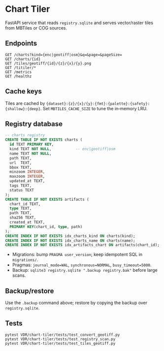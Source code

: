 # Chart Tiler

FastAPI service that reads `registry.sqlite` and serves vector/raster tiles from MBTiles or COG sources.

## Endpoints
```
GET /charts?kind={enc|geotiff|osm}&q=&page=&pageSize=
GET /charts/{id}
GET /tiles/geotiff/{id}/{z}/{x}/{y}.png
GET /titiler/*
GET /metrics
GET /healthz
```

## Cache keys
Tiles are cached by `{dataset}:{z}/{x}/{y}:{fmt}:{palette}:{safety}:{shallow}:{deep}`. Set `MBTILES_CACHE_SIZE` to tune the in‑memory LRU.

## Registry database
```sql
-- charts registry
CREATE TABLE IF NOT EXISTS charts (
  id TEXT PRIMARY KEY,
  kind TEXT NOT NULL,           -- enc|geotiff|osm
  name TEXT NOT NULL,
  path TEXT,
  url  TEXT,
  bbox TEXT,
  minzoom INTEGER,
  maxzoom INTEGER,
  updated_at TEXT,
  tags TEXT,
  status TEXT
);
CREATE TABLE IF NOT EXISTS artifacts (
  chart_id TEXT,
  type TEXT,
  path TEXT,
  sha256 TEXT,
  created_at TEXT,
  PRIMARY KEY(chart_id, type, path)
);
CREATE INDEX IF NOT EXISTS idx_charts_kind ON charts(kind);
CREATE INDEX IF NOT EXISTS idx_charts_name ON charts(name);
CREATE INDEX IF NOT EXISTS idx_artifacts_chart ON artifacts(chart_id);
```
- Migrations: bump `PRAGMA user_version`; keep idempotent SQL in `migrations/`.
- Pragmas: `journal_mode=WAL`, `synchronous=NORMAL`, `busy_timeout=5000`.
- Backup: `sqlite3 registry.sqlite ".backup registry.bak"` before large scans.

## Backup/restore
Use the `.backup` command above; restore by copying the backup over `registry.sqlite`.

## Tests
```
pytest VDR/chart-tiler/tests/test_convert_geotiff.py
pytest VDR/chart-tiler/tests/test_registry_scan.py
pytest VDR/chart-tiler/tests/test_tiles_geotiff.py
```
